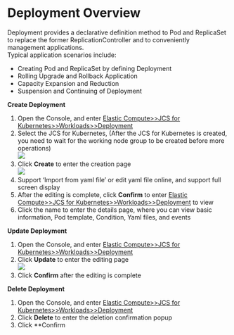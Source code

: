 # Deployment Overview
Deployment provides a declarative definition method to Pod and ReplicaSet to replace the former ReplicationController and to conveniently management applications.  
Typical application scenarios include:  
- Creating Pod and ReplicaSet by defining Deployment  
- Rolling Upgrade and Rollback Application  
- Capacity Expansion and Reduction  
- Suspension and Continuing of Deployment  

**Create Deployment**  
1. Open the Console, and enter [Elastic Compute>>JCS for Kubernetes>>Workloads>>Deployment](https://cns-console.jdcloud.com/host/kubernetesdeployment/list)  
2. Select the JCS for Kubernetes, (After the JCS for Kubernetes is created, you need to wait for the working node group to be created before more operations)  
![](https://github.com/jdcloudcom/cn/blob/edit/image/Elastic-Compute/JCS-for-Kubernetes/Deployment选择集群.png)  
3. Click **Create** to enter the creation page  
![](https://github.com/jdcloudcom/cn/blob/edit/image/Elastic-Compute/JCS-for-Kubernetes/创建Deployment.png)    
4. Support ‘Import from yaml file’ or edit yaml file online, and support full screen display  
5. After the editing is complete, click **Confirm** to enter [Elastic Compute>>JCS for Kubernetes>>Workloads>>Deployment](https://cns-console.jdcloud.com/host/kubernetesdeployment/list) to view  
6. Click the name to enter the details page, where you can view basic information, Pod template, Condition, Yaml files, and events  

**Update Deployment**   
1. Open the Console, and enter [Elastic Compute>>JCS for Kubernetes>>Workloads>>Deployment](https://cns-console.jdcloud.com/host/kubernetesdeployment/list)  
2. Click **Update** to enter the editing page  
![](https://github.com/jdcloudcom/cn/blob/edit/image/Elastic-Compute/JCS-for-Kubernetes/更新Deployment.png)  
3. Click **Confirm** after the editing is complete  

**Delete Deployment**    
1. Open the Console, and enter [Elastic Compute>>JCS for Kubernetes>>Workloads>>Deployment](https://cns-console.jdcloud.com/host/kubernetesdeployment/list)  
2. Click **Delete** to enter the deletion confirmation popup  
3. Click **Confirm  
